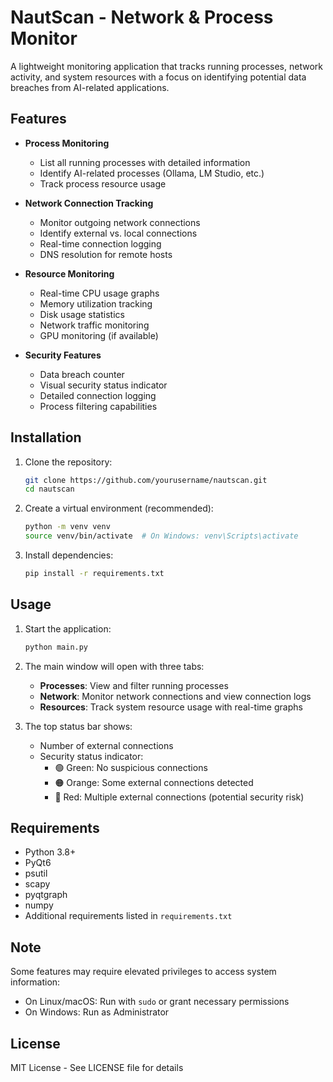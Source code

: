 # NautScan - Network & Process Monitor

A lightweight monitoring application that tracks running processes, network activity, and system resources with a focus on identifying potential data breaches from AI-related applications.

## Features

- **Process Monitoring**
  - List all running processes with detailed information
  - Identify AI-related processes (Ollama, LM Studio, etc.)
  - Track process resource usage

- **Network Connection Tracking**
  - Monitor outgoing network connections
  - Identify external vs. local connections
  - Real-time connection logging
  - DNS resolution for remote hosts

- **Resource Monitoring**
  - Real-time CPU usage graphs
  - Memory utilization tracking
  - Disk usage statistics
  - Network traffic monitoring
  - GPU monitoring (if available)

- **Security Features**
  - Data breach counter
  - Visual security status indicator
  - Detailed connection logging
  - Process filtering capabilities

## Installation

1. Clone the repository:
   ```bash
   git clone https://github.com/yourusername/nautscan.git
   cd nautscan
   ```

2. Create a virtual environment (recommended):
   ```bash
   python -m venv venv
   source venv/bin/activate  # On Windows: venv\Scripts\activate
   ```

3. Install dependencies:
   ```bash
   pip install -r requirements.txt
   ```

## Usage

1. Start the application:
   ```bash
   python main.py
   ```

2. The main window will open with three tabs:
   - **Processes**: View and filter running processes
   - **Network**: Monitor network connections and view connection logs
   - **Resources**: Track system resource usage with real-time graphs

3. The top status bar shows:
   - Number of external connections
   - Security status indicator:
     - 🟢 Green: No suspicious connections
     - 🟠 Orange: Some external connections detected
     - 🔴 Red: Multiple external connections (potential security risk)

## Requirements

- Python 3.8+
- PyQt6
- psutil
- scapy
- pyqtgraph
- numpy
- Additional requirements listed in `requirements.txt`

## Note

Some features may require elevated privileges to access system information:
- On Linux/macOS: Run with `sudo` or grant necessary permissions
- On Windows: Run as Administrator

## License

MIT License - See LICENSE file for details 